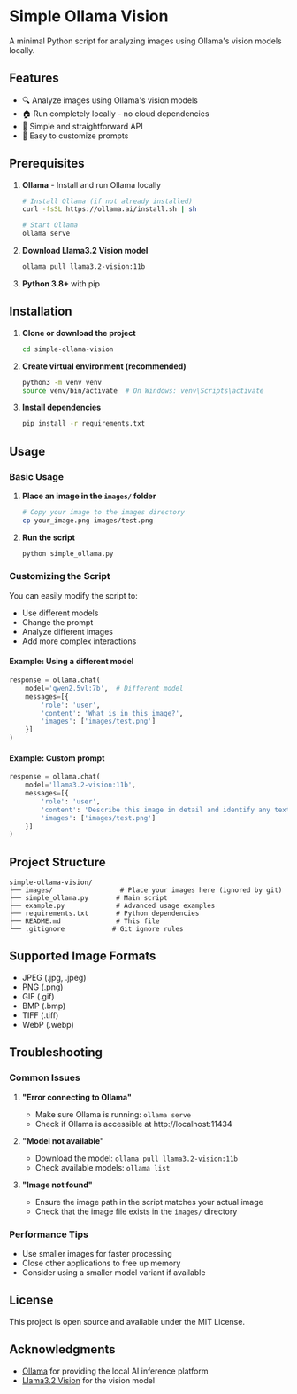 # Simple Ollama Vision

A minimal Python script for analyzing images using Ollama's vision models locally.

## Features

- 🔍 Analyze images using Ollama's vision models
- 🏠 Run completely locally - no cloud dependencies
- 🎯 Simple and straightforward API
- 📝 Easy to customize prompts

## Prerequisites

1. **Ollama** - Install and run Ollama locally
   ```bash
   # Install Ollama (if not already installed)
   curl -fsSL https://ollama.ai/install.sh | sh
   
   # Start Ollama
   ollama serve
   ```

2. **Download Llama3.2 Vision model**
   ```bash
   ollama pull llama3.2-vision:11b
   ```

3. **Python 3.8+** with pip

## Installation

1. **Clone or download the project**
   ```bash
   cd simple-ollama-vision
   ```

2. **Create virtual environment (recommended)**
   ```bash
   python3 -m venv venv
   source venv/bin/activate  # On Windows: venv\Scripts\activate
   ```

3. **Install dependencies**
   ```bash
   pip install -r requirements.txt
   ```

## Usage

### Basic Usage

1. **Place an image in the `images/` folder**
   ```bash
   # Copy your image to the images directory
   cp your_image.png images/test.png
   ```

2. **Run the script**
   ```bash
   python simple_ollama.py
   ```

### Customizing the Script

You can easily modify the script to:
- Use different models
- Change the prompt
- Analyze different images
- Add more complex interactions

#### Example: Using a different model
```python
response = ollama.chat(
    model='qwen2.5vl:7b',  # Different model
    messages=[{
        'role': 'user',
        'content': 'What is in this image?',
        'images': ['images/test.png']
    }]
)
```

#### Example: Custom prompt
```python
response = ollama.chat(
    model='llama3.2-vision:11b',
    messages=[{
        'role': 'user',
        'content': 'Describe this image in detail and identify any text you can see.',
        'images': ['images/test.png']
    }]
)
```

## Project Structure

```
simple-ollama-vision/
├── images/                 # Place your images here (ignored by git)
├── simple_ollama.py       # Main script
├── example.py             # Advanced usage examples
├── requirements.txt       # Python dependencies
├── README.md              # This file
└── .gitignore            # Git ignore rules
```

## Supported Image Formats

- JPEG (.jpg, .jpeg)
- PNG (.png)
- GIF (.gif)
- BMP (.bmp)
- TIFF (.tiff)
- WebP (.webp)

## Troubleshooting

### Common Issues

1. **"Error connecting to Ollama"**
   - Make sure Ollama is running: `ollama serve`
   - Check if Ollama is accessible at http://localhost:11434

2. **"Model not available"**
   - Download the model: `ollama pull llama3.2-vision:11b`
   - Check available models: `ollama list`

3. **"Image not found"**
   - Ensure the image path in the script matches your actual image
   - Check that the image file exists in the `images/` directory

### Performance Tips

- Use smaller images for faster processing
- Close other applications to free up memory
- Consider using a smaller model variant if available

## License

This project is open source and available under the MIT License.

## Acknowledgments

- [Ollama](https://ollama.ai/) for providing the local AI inference platform
- [Llama3.2 Vision](https://ollama.ai/library/llama3.2-vision) for the vision model
